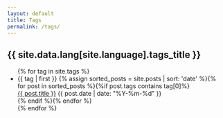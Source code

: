 ```yaml
---
layout: default
title: Tags
permalink: /tags/
---
```


<article class="container-page">
  <h1 class="page-title">{{ site.data.lang[site.language].tags_title }}</h1>
  <ul class="categories-list">
    {% for tag in site.tags %}
    <li id="{{ tag | first }}">{{ tag | first }}
    {% assign sorted_posts = site.posts | sort: 'date' %}{% for post in sorted_posts %}{%if post.tags contains tag[0]%}
      <div class="posts-list-item">
        <span class="posts-list-item-name float-left"><a href="{{ post.url }}">{{ post.title }}</a></span>
        <span class="posts-list-item-date float-right">{{ post.date | date: "%Y-%m-%d" }}</span>
      </div>
    {% endif %}{% endfor %}
    </li>
    {% endfor %}
  </ul>
</article>

